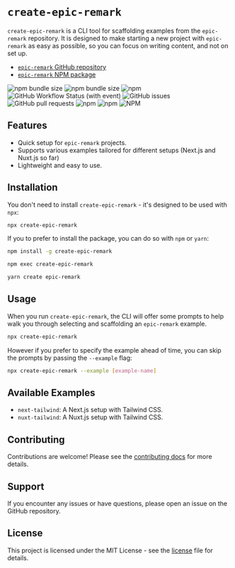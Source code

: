 # `create-epic-remark`
`create-epic-remark` is a CLI tool for scaffolding examples from the `epic-remark` repository. It is designed to make starting a new project with `epic-remark` as easy as possible, so you can focus on writing content, and not on set up.

* [`epic-remark` GitHub repository](https://github.com/sandypockets/epic-remark)
* [`epic-remark` NPM package](https://www.npmjs.com/package/epic-remark)

![npm bundle size](https://img.shields.io/bundlephobia/minzip/create-epic-remark)
![npm bundle size](https://img.shields.io/bundlephobia/min/create-epic-remark)
![npm](https://img.shields.io/npm/v/create-epic-remark)
![GitHub Workflow Status (with event)](https://img.shields.io/github/actions/workflow/status/sandypockets/create-epic-remark/ci.yml)
![GitHub issues](https://img.shields.io/github/issues/sandypockets/create-epic-remark)
![GitHub pull requests](https://img.shields.io/github/issues-pr/sandypockets/create-epic-remark)
![npm](https://img.shields.io/npm/dt/create-epic-remark)
![npm](https://img.shields.io/npm/dw/create-epic-remark)
![NPM](https://img.shields.io/npm/l/create-epic-remark)

## Features
- Quick setup for `epic-remark` projects.
- Supports various examples tailored for different setups (Next.js and Nuxt.js so far)
- Lightweight and easy to use.

## Installation
You don't need to install `create-epic-remark` - it's designed to be used with `npx`:

```bash
npx create-epic-remark
```

If you to prefer to install the package, you can do so with `npm` or `yarn`: 

```bash
npm install -g create-epic-remark
```

```bash
npm exec create-epic-remark
```

```bash
yarn create epic-remark
```

## Usage
When you run `create-epic-remark`, the CLI will offer some prompts to help walk you through selecting and scaffolding an `epic-remark` example.

```bash
npx create-epic-remark
```

However if you prefer to specify the example ahead of time, you can skip the prompts by passing the `--example` flag:

```bash
npx create-epic-remark --example [example-name]
```

## Available Examples
* `next-tailwind`: A Next.js setup with Tailwind CSS.
* `nuxt-tailwind`: A Nuxt.js setup with Tailwind CSS.

## Contributing
Contributions are welcome! Please see the [contributing docs](CONTRIBUTING.md) for more details.

## Support
If you encounter any issues or have questions, please open an issue on the GitHub repository.

## License
This project is licensed under the MIT License - see the [license](LICENSE.md) file for details.
